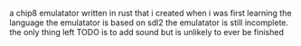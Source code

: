 a chip8 emulatator written in rust that i created when i was first learning the language
the emulatator is based on sdl2
the emulatator is still incomplete. the only thing left TODO is to add sound but is unlikely to ever be finished
